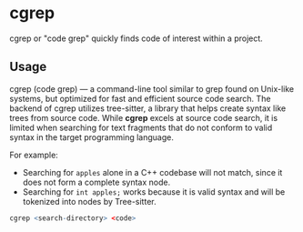 # cgrep
cgrep or "code grep" quickly finds code of interest within a project.

## Usage
cgrep (code grep) — a command-line tool similar to grep found on Unix-like systems, but optimized for fast and efficient source code search.
The backend of cgrep utilizes tree-sitter, a library that helps create syntax like trees from source code. While **cgrep** excels at source code search,
it is limited when searching for text fragments that do not conform to valid syntax in the target programming language.  

For example:
- Searching for `apples` alone in a C++ codebase will not match, since it does not form a complete syntax node.
- Searching for `int apples;` works because it is valid syntax and will be tokenized into nodes by Tree-sitter.

```r
cgrep <search-directory> <code>
```


